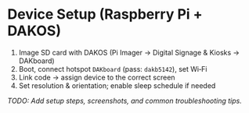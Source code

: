 # Device Setup (Raspberry Pi + DAKOS)

1) Image SD card with DAKOS (Pi Imager → Digital Signage & Kiosks → DAKboard)
2) Boot, connect hotspot `DAKboard` (pass: `dakb5142`), set Wi‑Fi
3) Link code → assign device to the correct screen
4) Set resolution & orientation; enable sleep schedule if needed

_TODO: Add setup steps, screenshots, and common troubleshooting tips._
